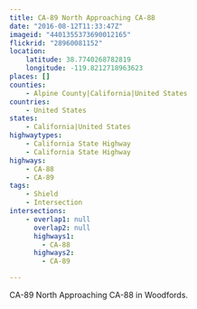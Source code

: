 ```yaml
---
title: CA-89 North Approaching CA-88
date: "2016-08-12T11:33:47Z"
imageid: "4401355373690012165"
flickrid: "28960081152"
location:
    latitude: 38.7740268782819
    longitude: -119.8212718963623
places: []
counties:
    - Alpine County|California|United States
countries:
    - United States
states:
    - California|United States
highwaytypes:
    - California State Highway
    - California State Highway
highways:
    - CA-88
    - CA-89
tags:
    - Shield
    - Intersection
intersections:
    - overlap1: null
      overlap2: null
      highways1:
        - CA-88
      highways2:
        - CA-89

---
```

CA-89 North Approaching CA-88 in Woodfords.